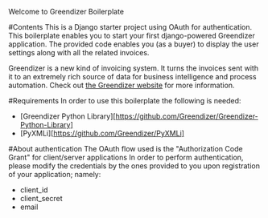 Welcome to Greendizer Boilerplate

#Contents
This is a Django starter project using OAuth for authentication.
This boilerplate enables you to start your first django-powered Greendizer application.
The provided code enables you (as a buyer) to display the user settings along with all the related invoices.

Greendizer is a new kind of invoicing system.
It turns the invoices sent with it to an extremely rich source of data for business intelligence and process automation.
Check out [the Greendizer website](https://www.greendizer.com/) for more information.

#Requirements
In order to use this boilerplate the following is needed:
* [Greendizer Python Library][https://github.com/Greendizer/Greendizer-Python-Library]
* [PyXMLi][https://github.com/Greendizer/PyXMLi]

#About authentication
The OAuth flow used is the "Authorization Code Grant" for client/server applications
In order to perform authentication, please modify the credentials by the ones provided to you upon registration of your application; namely:
* client_id
* client_secret
* email
